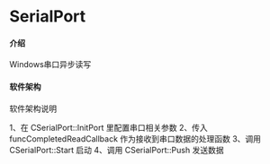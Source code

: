 # SerialPort

#### 介绍
Windows串口异步读写

#### 软件架构
软件架构说明

1、在 CSerialPort::InitPort 里配置串口相关参数
2、传入 funcCompletedReadCallback 作为接收到串口数据的处理函数
3、调用 CSerialPort::Start 启动
4、调用 CSerialPort::Push 发送数据
